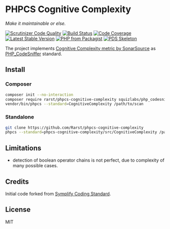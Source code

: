 # PHPCS Cognitive Complexity

_Make it maintainable or else._

[![Scrutinizer Code Quality](https://scrutinizer-ci.com/g/Rarst/phpcs-cognitive-complexity/badges/quality-score.png?b=master)](https://scrutinizer-ci.com/g/Rarst/phpcs-cognitive-complexity/?branch=master)
[![Build Status](https://scrutinizer-ci.com/g/Rarst/phpcs-cognitive-complexity/badges/build.png?b=master)](https://scrutinizer-ci.com/g/Rarst/phpcs-cognitive-complexity/build-status/master)
[![Code Coverage](https://scrutinizer-ci.com/g/Rarst/phpcs-cognitive-complexity/badges/coverage.png?b=master)](https://scrutinizer-ci.com/g/Rarst/phpcs-cognitive-complexity/?branch=master)
[![Latest Stable Version](https://img.shields.io/packagist/v/rarst/phpcs-cognitive-complexity.svg?label=version)](https://packagist.org/packages/rarst/phpcs-cognitive-complexity)
[![PHP from Packagist](https://img.shields.io/packagist/php-v/rarst/phpcs-cognitive-complexity.svg)](https://packagist.org/packages/rarst/phpcs-cognitive-complexity)
[![PDS Skeleton](https://img.shields.io/badge/pds-skeleton-blue.svg)](https://github.com/php-pds/skeleton)

The project implements [Cognitive Complexity metric by SonarSource](https://www.sonarsource.com/resources/white-papers/cognitive-complexity.html) as [PHP_CodeSniffer](https://github.com/squizlabs/PHP_CodeSniffer) standard.

## Install

### Composer

```bash
composer init --no-interaction
composer require rarst/phpcs-cognitive-complexity squizlabs/php_codesniffer dealerdirect/phpcodesniffer-composer-installer
vendor/bin/phpcs --standard=CognitiveComplexity /path/to/scan
```

### Standalone

```bash
git clone https://github.com/Rarst/phpcs-cognitive-complexity
phpcs --standard=phpcs-cognitive-complexity/src/CognitiveComplexity /path/to/scan
```

## Limitations

- detection of boolean operator chains is not perfect, due to complexity of many possible cases.

## Credits

Initial code forked from [Symplify Coding Standard](https://github.com/Symplify/Symplify).

## License

MIT